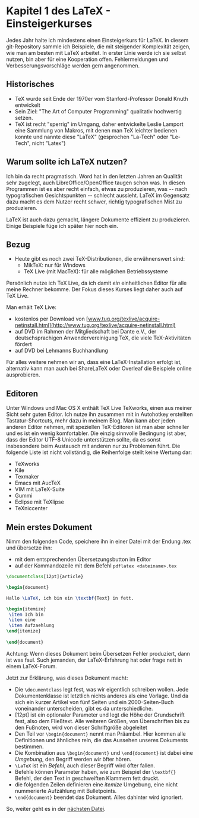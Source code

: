 # Kapitel 1 des LaTeX - Einsteigerkurses

Jedes Jahr halte ich mindestens einen Einsteigerkurs für LaTeX. In diesem git-Repository sammle ich Beispiele, die mit steigender Komplexität zeigen, wie man am besten mit LaTeX arbeitet. In erster Linie werde ich sie selbst nutzen, bin aber für eine Kooperation offen. Fehlermeldungen und Verbesserungsvorschläge werden gern angenommen.


## Historisches

* TeX wurde seit Ende der 1970er vom Stanford-Professor Donald Knuth entwickelt
* Sein Ziel: "The Art of Computer Programming" qualitativ hochwertig setzen.
* TeX ist recht "sperrig" im Umgang, daher entwickelte Leslie Lamport eine Sammlung von Makros, mit denen man TeX leichter bedienen konnte und nannte diese "LaTeX" (gesprochen "La-Tech" oder "Le-Tech", nicht "Latex")

## Warum sollte ich LaTeX nutzen?

Ich bin da recht pragmatisch. Word hat in den letzten Jahren an Qualität sehr zugelegt, auch LibreOffice/OpenOffice taugen schon was. In diesen Programmen ist es aber recht einfach, etwas zu produzieren, was -- nach typografischen Gesichtspunkten -- schlecht aussieht. LaTeX im Gegensatz dazu macht es dem Nutzer recht schwer, richtig typografischen Mist zu produzieren. 

LaTeX ist auch dazu gemacht, längere Dokumente effizient zu produzieren. Einige Beispiele füge ich später hier noch ein.


## Bezug

* Heute gibt es noch zwei TeX-Distributionen, die erwähnenswert sind:
	* MikTeX: nur für Windows
	* TeX Live (mit MacTeX): für alle möglichen Betriebssysteme


Persönlich nutze ich TeX Live, da ich damit _ein_ einheitlichen Editor für alle meine Rechner bekomme. Der Fokus dieses Kurses liegt daher auch auf TeX Live.

Man erhält TeX Live:

* kostenlos per Download von [www.tug.org/texlive/acquire-netinstall.html](http://www.tug.org/texlive/acquire-netinstall.html)
* auf DVD im Rahmen der Mitgliedschaft bei Dante e.V., der deutschsprachigen Anwendervereinigung TeX, die viele TeX-Aktivitäten fördert
* auf DVD bei Lehmanns Buchhandlung

Für alles weitere nehmen wir an, dass eine LaTeX-Installation erfolgt ist, alternativ kann man auch bei ShareLaTeX oder Overleaf die Beispiele online ausprobieren.

## Editoren

Unter Windows und Mac OS X enthält TeX Live TeXworks, einen aus meiner Sicht sehr guten Editor. Ich nutze ihn zusammen mit in Autohotkey erstellten Tastatur-Shortcuts, mehr dazu in meinem Blog. Man kann aber jeden anderen Editor nehmen, mit speziellen TeX-Editoren ist man aber schneller und es ist ein wenig komfortabler. Die einzig sinnvolle Bedingung ist aber, dass der Editor UTF-8 Unicode unterstützen sollte, da es sonst insbesondere beim Austausch mit anderen nur zu Problemen führt. Die folgende Liste ist nicht vollständig, die Reihenfolge stellt keine Wertung dar:

* TeXworks
* Kile
* Texmaker
* Emacs mit AucTeX
* VIM mit LaTeX-Suite
* Gummi
* Eclipse mit TeXlipse
* TeXniccenter

## Mein erstes Dokument

Nimm den folgenden Code, speichere ihn in einer Datei mit der Endung .tex und übersetze ihn:

* mit dem entsprechenden Übersetzungsbutton im Editor
* auf der Kommandozeile mit dem Befehl `pdflatex <dateiname>.tex`

```latex
\documentclass[12pt]{article}

\begin{document}

Hallo \LaTeX, ich bin ein \textbf{Text} in fett.

\begin{itemize}
 \item Ich bin
 \item eine 
 \item Aufzaehlung
\end{itemize}
	
\end{document}

```

Achtung: Wenn dieses Dokument beim Übersetzen Fehler produziert, dann ist was faul. Such jemanden, der LaTeX-Erfahrung hat oder frage nett in einem LaTeX-Forum.
 
Jetzt zur Erklärung, was dieses Dokument macht:

* Die `\documentclass` legt fest, was wir eigentlich schreiben wollen. Jede Dokumentenklasse ist letztlich nichts anderes als eine Vorlage. Und da sich ein kurzer Artikel von fünf Seiten und ein 2000-Seiten-Buch voneinander unterscheiden, gibt es da unterschiedliche.
* [12pt] ist ein optionaler Parameter und legt die Höhe der Grundschrift fest, also dem Fließtext. Alle weiteren Größen, von Überschriften bis zu den Fußnoten, wird von dieser Schriftgröße abgeleitet
* Den Teil vor `\begin{document}` nennt man Präambel. Hier kommen alle Definitionen und ähnliches rein, die das Aussehen unseres Dokuments bestimmen.
* Die Kombination aus `\begin{document}` und `\end{document}` ist dabei eine _Umgebung_, den Begriff werden wir öfter hören.
* `\LaTeX` ist ein _Befehl_, auch dieser Begriff wird öfter fallen.
* Befehle können Parameter haben, wie zum Beispiel der `\textbf{}` Befehl, der den Text in geschweiften Klammern fett druckt.
* die folgenden Zeilen definieren eine _itemize_ Umgebung, eine nicht nummerierte Aufzählung mit Bulletpoints.
* `\end{document}` beendet das Dokument. Alles dahinter wird ignoriert.

So, weiter geht es in der [nächsten Datei](Kapitel2.md).